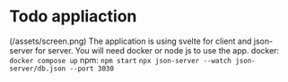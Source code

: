 # Todo appliaction 
(/assets/screen.png)
The application is using svelte for client and json-server for server.
You will need docker or node js to use the app.
docker:
`docker compose up`
npm:
`npm start`
`npx json-server --watch json-server/db.json --port 3030`
